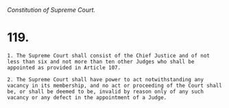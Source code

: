 *Constitution of Supreme Court.*

# 119.

    1. The Supreme Court shall consist of the Chief Justice and of not less than six and not more than ten other Judges who shall be appointed as provided in Article 107.

    2. The Supreme Court shall have power to act notwithstanding any vacancy in its membership, and no act or proceeding of the Court shall be, or shall be deemed to be, invalid by reason only of any such vacancy or any defect in the appointment of a Judge.